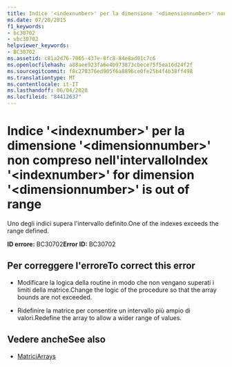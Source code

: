 ```yaml
---
title: Indice '<indexnumber>' per la dimensione '<dimensionnumber>' non compreso nell'intervallo
ms.date: 07/20/2015
f1_keywords:
- bc30702
- vbc30702
helpviewer_keywords:
- BC30702
ms.assetid: c81a2d76-7065-437e-8fc8-84e8ad01c7c6
ms.openlocfilehash: a88aee923fa6e4b973873cbece75f5ea16d24f2f
ms.sourcegitcommit: f8c270376ed905f6a8896ce0fe25b4f4b38ff498
ms.translationtype: MT
ms.contentlocale: it-IT
ms.lasthandoff: 06/04/2020
ms.locfileid: "84412637"
---
```

# <a name="index-indexnumber-for-dimension-dimensionnumber-is-out-of-range"></a><span data-ttu-id="68491-102">Indice '\<indexnumber>' per la dimensione '\<dimensionnumber>' non compreso nell'intervallo</span><span class="sxs-lookup"><span data-stu-id="68491-102">Index '\<indexnumber>' for dimension '\<dimensionnumber>' is out of range</span></span>
<span data-ttu-id="68491-103">Uno degli indici supera l'intervallo definito.</span><span class="sxs-lookup"><span data-stu-id="68491-103">One of the indexes exceeds the range defined.</span></span>  
  
 <span data-ttu-id="68491-104">**ID errore:** BC30702</span><span class="sxs-lookup"><span data-stu-id="68491-104">**Error ID:** BC30702</span></span>  
  
## <a name="to-correct-this-error"></a><span data-ttu-id="68491-105">Per correggere l'errore</span><span class="sxs-lookup"><span data-stu-id="68491-105">To correct this error</span></span>  
  
- <span data-ttu-id="68491-106">Modificare la logica della routine in modo che non vengano superati i limiti della matrice.</span><span class="sxs-lookup"><span data-stu-id="68491-106">Change the logic of the procedure so that the array bounds are not exceeded.</span></span>  
  
- <span data-ttu-id="68491-107">Ridefinire la matrice per consentire un intervallo più ampio di valori.</span><span class="sxs-lookup"><span data-stu-id="68491-107">Redefine the array to allow a wider range of values.</span></span>  
  
## <a name="see-also"></a><span data-ttu-id="68491-108">Vedere anche</span><span class="sxs-lookup"><span data-stu-id="68491-108">See also</span></span>

- [<span data-ttu-id="68491-109">Matrici</span><span class="sxs-lookup"><span data-stu-id="68491-109">Arrays</span></span>](../programming-guide/language-features/arrays/index.md)
